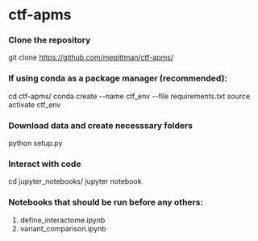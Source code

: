 # ctf-apms

### Clone the repository
git clone https://github.com/mepittman/ctf-apms/

### If using conda as a package manager (recommended):
cd ctf-apms/
conda create --name ctf_env --file requirements.txt
source activate ctf_env

### Download data and create necesssary folders
python setup.py

### Interact with code
cd jupyter_notebooks/
jupyter notebook

### Notebooks that should be run before any others:
1) define_interactome.ipynb
2) variant_comparison.ipynb
